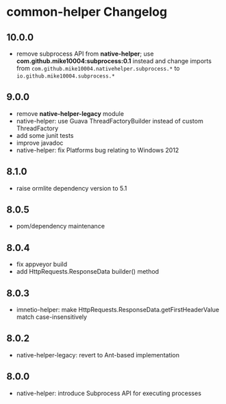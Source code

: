 common-helper Changelog
=======================

10.0.0
------

* remove subprocess API from **native-helper**; use 
  **com.github.mike10004:subprocess:0.1** instead and change imports from 
  `com.github.mike10004.nativehelper.subprocess.*` to 
  `io.github.mike10004.subprocess.*`

9.0.0
-----

* remove **native-helper-legacy** module
* native-helper: use Guava ThreadFactoryBuilder instead of custom ThreadFactory
* add some junit tests
* improve javadoc
* native-helper: fix Platforms bug relating to Windows 2012

8.1.0
-----

* raise ormlite dependency version to 5.1

8.0.5
-----

* pom/dependency maintenance

8.0.4
-----

* fix appveyor build
* add HttpRequests.ResponseData builder() method

8.0.3
-----

* imnetio-helper: make HttpRequests.ResponseData.getFirstHeaderValue match case-insensitively

8.0.2
-----

* native-helper-legacy: revert to Ant-based implementation

8.0.0
-----

* native-helper: introduce Subprocess API for executing processes
